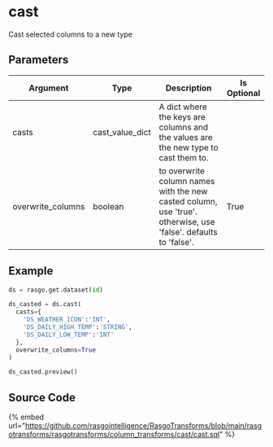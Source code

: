 

# cast

Cast selected columns to a new type


## Parameters

|     Argument      |      Type       |                                                  Description                                                   | Is Optional |
| ----------------- | --------------- | -------------------------------------------------------------------------------------------------------------- | ----------- |
| casts             | cast_value_dict | A dict where the keys are columns and the values are the new type to cast them to.                             |             |
| overwrite_columns | boolean         | to overwrite column names with the new casted column, use 'true'. otherwise, use 'false'. defaults to 'false'. | True        |


## Example

```python
ds = rasgo.get.dataset(id)

ds_casted = ds.cast(
  casts={
    'DS_WEATHER_ICON':'INT',
    'DS_DAILY_HIGH_TEMP':'STRING',
    'DS_DAILY_LOW_TEMP':'INT'
  },
  overwrite_columns=True
)

ds_casted.preview()

```

## Source Code

{% embed url="https://github.com/rasgointelligence/RasgoTransforms/blob/main/rasgotransforms/rasgotransforms/column_transforms/cast/cast.sql" %}

